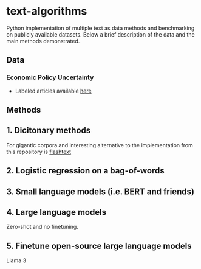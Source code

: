 # text-algorithms
Python implementation of multiple text as data methods and benchmarking on publicly available datasets. Below a brief description of the data and the main methods demonstrated.

## Data

### Economic Policy Uncertainty

- Labeled articles available [here](https://www.dropbox.com/scl/fo/ixpmqrf7tjt2yqg6ijt5i/AClnRfN1jbyxzi-XwCDLnuo?rlkey=8yhva58g7262kp62f5ngjq64u&dl=0)

## Methods

## 1. Dicitonary methods

For gigantic corpora and interesting alternative to the implementation from this repository is [flashtext](https://github.com/vi3k6i5/flashtext)

## 2. Logistic regression on a bag-of-words

## 3. Small language models (i.e. BERT and friends)

## 4. Large language models

Zero-shot and no finetuning. 

## 5. Finetune open-source large language models

Llama 3